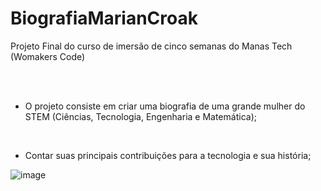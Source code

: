 # BiografiaMarianCroak
Projeto Final do curso de imersão de cinco semanas do Manas Tech (Womakers Code)

</br>
</br>

* O projeto consiste em criar uma biografia de uma grande mulher do STEM (Ciências, Tecnologia, Engenharia e Matemática);
</br>

* Contar suas principais contribuições para a tecnologia e sua história;



![image](https://github.com/Tavarina/BiografiaMarianCroak/assets/82628962/ede2558a-9764-49bc-93f4-56b6d6bca031)

